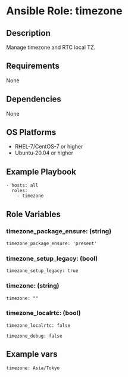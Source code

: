# Ansible Role: timezone

## Description

Manage timezone and RTC local TZ.

## Requirements

None

## Dependencies

None

## OS Platforms

- RHEL-7/CentOS-7 or higher
- Ubuntu-20.04 or higher

## Example Playbook

```
- hosts: all
  roles:
    - timezone
```

## Role Variables

### timezone_package_ensure: (string)

```
timezone_package_ensure: 'present'
```

### timezone_setup_legacy: (bool)

```
timezone_setup_legacy: true
```

### timezone: (string)

```
timezone: ""
```

### timezone_localrtc: (bool)

```
timezone_localrtc: false
```

```
timezone_debug: false
```

## Example vars

```
timezone: Asia/Tokyo
```
